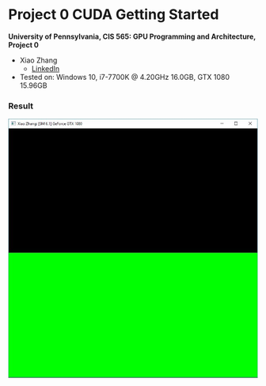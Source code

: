 Project 0 CUDA Getting Started
====================

**University of Pennsylvania, CIS 565: GPU Programming and Architecture, Project 0**

* Xiao Zhang
  * [LinkedIn](https://www.linkedin.com/in/xiao-zhang-674bb8148/)
* Tested on: Windows 10, i7-7700K @ 4.20GHz 16.0GB, GTX 1080 15.96GB

### Result

![](1.jpg)

